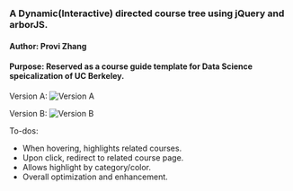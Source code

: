 ### A Dynamic(Interactive) directed course tree using jQuery and arborJS.

#### Author: Provi Zhang
#### Purpose: Reserved as a course guide template for Data Science speicalization of UC Berkeley.

Version A:
![Version A](/previews/versionA.JPG)

Version B:
![Version B](/previews/versionB.JPG)

To-dos:
* When hovering, highlights related courses.
* Upon click, redirect to related course page.
* Allows highlight by category/color.
* Overall optimization and enhancement. 
	